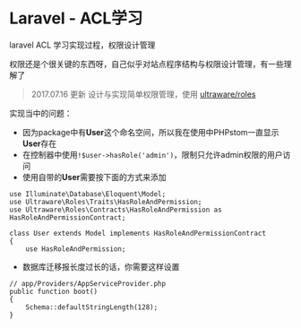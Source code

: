 # Laravel - ACL学习
laravel ACL 学习实现过程，权限设计管理

权限还是个很关键的东西呀，自己似乎对站点程序结构与权限设计管理，有一些理解了



> 2017.07.16 更新 设计与实现简单权限管理，使用 [ultraware/roles][1]



实现当中的问题：
- 因为package中有**User**这个命名空间，所以我在使用中PHPstom一直显示**User**存在
- 在控制器中使用`!$user->hasRole('admin')`，限制只允许admin权限的用户访问
- 使用自带的**User**需要按下面的方式来添加

```
use Illuminate\Database\Eloquent\Model;
use Ultraware\Roles\Traits\HasRoleAndPermission;
use Ultraware\Roles\Contracts\HasRoleAndPermission as HasRoleAndPermissionContract;

class User extends Model implements HasRoleAndPermissionContract
{
    use HasRoleAndPermission;
```

- 数据库迁移报长度过长的话，你需要这样设置

```
// app/Providers/AppServiceProvider.php
public function boot()
{
    Schema::defaultStringLength(128);
}
```



[1]: https://github.com/ultraware/roles
